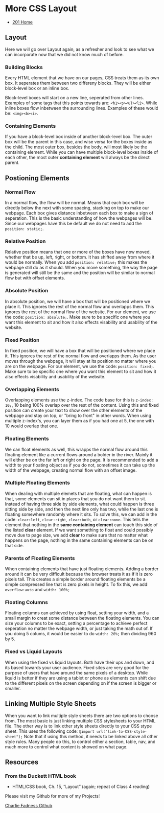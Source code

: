 # More CSS Layout

- [201 Home](https://fadnesscharlie.github.io/reading-notes/201/)

## Layout

Here we will go over Layout again, as a refresher and look to see what we can incorporate now that we did not know much of before.

### Building Blocks

Every HTML element that we have on our pages, CSS treats them as its own box. It seperates them between two differeny blocks. They will be either block-level box or an inline box.

Block-level boxes will start on a new line, seperated from other lines. Examples of some tags that this points towards are: `<h1><p><ul><li>`. While inline boxes flow inbetween the surrounding lines. Examples of these would be: `<img><b><i>`.

### Containing Elements

If you have a block-level box inside of another block-level box. The outer box will be the parent in this case, and wise versa for the boxes inside as the child. The most outer box, besides the body, will most likely be the containing element. While you can have multiple block-level boxes inside of each other, the most outer **containing element** will always be the direct parent.

## Postioning Elements

### Normal Flow

In a normal flow, the flow will be normal. Means that each box will be directly below the next with some spacing, stacking on top to make our webpage. Each box gives distance inbetween each box to make a sign of seperation. This is the basic understanding of how the webpages will be. Since our webpages have this be default we do not need to add the `position: static;`.

### Relative Position

Relative position means that one or more of the boxes have now moved, whether that be up, left, right, or bottom. It has shifted away from where it would be normally. When you add `position: relative;` this makes the webpage still do as it should. When you move something, the way the page is generated will still be the same and the position will be similar to normal flow but with offset elements.

### Absolute Position

In absolute position, we will have a box that will be positioned where we place it. This ignores the rest of the normal flow and overlapps them. This ignores the rest of the normal flow of the website. For our element, we use the code: `position: absolute;`. Make sure to be specific one where you want this element to sit and how it also effects visability and usability of the website.

### Fixed Position

In fixed position, we will have a box that will be positioned where we place it. This ignores the rest of the normal flow and overlapps them. As the user moves through the webpage, it will stay at its position no matter where you are on the webpage. For our element, we use the code: `position: fixed;`. Make sure to be specific one where you want this element to sit and how it also effects visability and usability of the website.

### Overlapping Elements

Overlapping elements use the z-index. The code base for this is `z-index: 10;`, 10 being 100% overlap over the rest of the content. Using this and fixed position can create your text to show over the other elements of the webpage and stay on top, or "bring to front" in other words. When using multiple z-index's, you can layer them as if you had one at 5, the one with 10 would overlap that one.

### Floating Elements

We can float elements as well, this wrapps the normal flow around this floating element like a current flows around a bolder in the river. Mainly it will either be on the far left or right on the page. It is recommended to add a width to your floating object as if you do not, sometimes it can take up the width of the webpage, creating normal flow with an offset image.

### Multiple Floating Elements

When dealing with multiple elemets that are floating, what can happen is that, some elements can sit in places that you do not want them to sit. Instead of having three side by side elements, what could happen is three sitting side by side, and then the next line only has two, while the last one is floating somewhere randomly where it sits. To solve this, we can add in the code: `clear:left`, `clear:right`, `clear:both`, or `clear:none`. This tells the element that nothing in the **same containing element** can touch this side of the listed **clear** element. If we want something to float and could possibly move due to page size, we add **clear** to make sure that no matter what happens on the page, nothing in the same containing elements can be on that side.

### Parents of Floating Elements

When containing elements that have just floating elements. Adding a border around it can be very difficult because the browser treats it as if it is zero pixels tall. This creates a simple border around floating elements be a simple compressed line that is zero pixels in height. To fix this, we add `overflow:auto` and `width: 100%;`

### Floating Columns

Floating columns can achieved by using float, setting your width, and a small margin to creat some distance between the floating elements. You can size your columns to be exact, setting a percentage to achieve perfect seperation no matter the webpage width, or just taking the math out of. If you doing 5 colums, it would be easier to do `width: 20%;` then dividing 960 by 5.

### Fixed vs Liquid Layouts

When using the fixed vs liquid layouts. Both have their ups and down, and its based towards your user audience. Fixed sites are very good for the purpose of users that have around the same pixels of a desktop. While liquid is better if they are using a tablet or phone as elements can shift due to the different pixels on the screen depending on if the screen is bigger or smaller.

## Linking Multiple Style Sheets

When you want to link multiple style sheets there are two options to choose from. The most basic is just linking multiple CSS stylesheets to your HTML file. The other way is to link other style sheets directly to your CSS stype sheet. This uses the following code: `@import url("link-to-CSS-style-sheet");` Note that if using this method, it needs to be linked above all other style rules. Many people do this, to control either a section, table, nav, and much more to control what content is showed on what page.

## Resources

### From the Duckett HTML book

- HTML/CSS book, Ch. 15, “Layout” (again; repeat of Class 4 reading)

Please visit my Github for more of my Projects!

[Charlie Fadness Github](https://github.com/fadnesscharlie)
